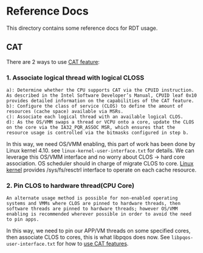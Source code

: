 # Reference Docs

This directory contains some reference docs for RDT usage.

## CAT

There are 2 ways to use [CAT feature][0]:

### 1. Associate logical thread with logical CLOSS
    a): Determine whether the CPU supports CAT via the CPUID instruction. As described in the Intel Software Developer’s Manual, CPUID leaf 0x10 provides detailed information on the capabilities of the CAT feature.
    b): Configure the class of service (CLOS) to define the amount of resources (cache space) available via MSRs.
    c): Associate each logical thread with an available logical CLOS.
    d): As the OS/VMM swaps a thread or VCPU onto a core, update the CLOS on the core via the IA32_PQR_ASSOC MSR, which ensures that the resource usage is controlled via the bitmasks configured in step b.

In this way, we need OS/VMM enabling, this part of work has been done by Linux kernel 4.10. see `linux-kernel-user-interface.txt` for details.
We can leverage this OS/VMM interface and no worry about CLOS -> hard core association. OS scheduler should in charge of migrate CLOS to core.
[Linux kernel][1] provides /sys/fs/resctrl interface to operate on each cache resource.

### 2. Pin CLOS to hardware thread(CPU Core)

`An alternate usage method is possible for non-enabled operating systems and VMMs where CLOS are pinned to hardware threads, then software threads are pinned to hardware threads; however OS/VMM enabling is recommended wherever possible in order to avoid the need to pin apps.`

In this way, we need to pin our APP/VM threads on some specified cores, then associate CLOS to cores, this is what libpqos does now.
See `libpqos-user-interface.txt` for how to [use CAT features][2].

[0]: https://software.intel.com/en-us/articles/cache-allocation-technology-usage-models "cat usage"
[1]: https://chromium.googlesource.com/external/github.com/altera-opensource/linux-socfpga/+/refs/heads/master/Documentation/x86/intel_rdt_ui.txt "intel rdt ui"
[2]: https://github.com/01org/intel-cmt-cat/tree/master/rdtset "intel-cmt-cat"
